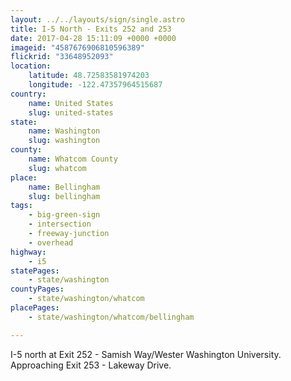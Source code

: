 ```yaml
---
layout: ../../layouts/sign/single.astro
title: I-5 North - Exits 252 and 253
date: 2017-04-28 15:11:09 +0000 +0000
imageid: "4587676906810596389"
flickrid: "33648952093"
location:
    latitude: 48.72583581974203
    longitude: -122.47357964515687
country:
    name: United States
    slug: united-states
state:
    name: Washington
    slug: washington
county:
    name: Whatcom County
    slug: whatcom
place:
    name: Bellingham
    slug: bellingham
tags:
    - big-green-sign
    - intersection
    - freeway-junction
    - overhead
highway:
    - i5
statePages:
    - state/washington
countyPages:
    - state/washington/whatcom
placePages:
    - state/washington/whatcom/bellingham

---
```

I-5 north at Exit 252 - Samish Way/Wester Washington University.  Approaching Exit 253 - Lakeway Drive.